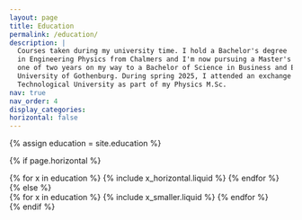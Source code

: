 ```yaml
---
layout: page
title: Education
permalink: /education/
description: |
  Courses taken during my university time. I hold a Bachelor's degree 
  in Engineering Physics from Chalmers and I'm now pursuing a Master's in Physics. I have also completed
  one of two years on my way to a Bachelor of Science in Business and Economics from
  University of Gothenburg. During spring 2025, I attended an exchange semester at Nanyang
  Technological University as part of my Physics M.Sc.
nav: true
nav_order: 4
display_categories:
horizontal: false
---
```


<!-- markdownlint-disable MD033 -->
<!-- pages/projects.md -->

<!-- Display projects without categories -->

{% assign education = site.education %}

  <!-- Generate cards for each project -->

{% if page.horizontal %}

  <div class="container">
    <div class="row row-cols-1 row-cols-md-2">
    {% for x in education %}
      {% include x_horizontal.liquid %}
    {% endfor %}
    </div>
  </div>
  {% else %}
  <div class="row row-cols-1 row-cols-md-3">
    {% for x in education %}
      {% include x_smaller.liquid %}
    {% endfor %}
  </div>
  {% endif %}
